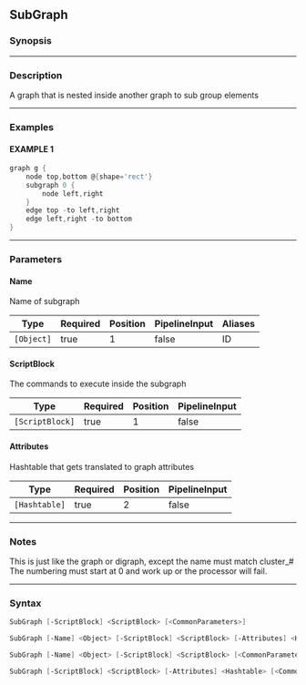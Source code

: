 SubGraph
--------




### Synopsis




---


### Description

A graph that is nested inside another graph to sub group elements



---


### Examples
#### EXAMPLE 1
```PowerShell
graph g {
    node top,bottom @{shape='rect'}
    subgraph 0 {
        node left,right
    }
    edge top -to left,right
    edge left,right -to bottom
}
```



---


### Parameters
#### **Name**

Name of subgraph






|Type      |Required|Position|PipelineInput|Aliases|
|----------|--------|--------|-------------|-------|
|`[Object]`|true    |1       |false        |ID     |



#### **ScriptBlock**

The commands to execute inside the subgraph






|Type           |Required|Position|PipelineInput|
|---------------|--------|--------|-------------|
|`[ScriptBlock]`|true    |1       |false        |



#### **Attributes**

Hashtable that gets translated to graph attributes






|Type         |Required|Position|PipelineInput|
|-------------|--------|--------|-------------|
|`[Hashtable]`|true    |2       |false        |





---


### Notes
This is just like the graph or digraph, except the name must match cluster_#
The numbering must start at 0 and work up or the processor will fail.



---


### Syntax
```PowerShell
SubGraph [-ScriptBlock] <ScriptBlock> [<CommonParameters>]
```
```PowerShell
SubGraph [-Name] <Object> [-ScriptBlock] <ScriptBlock> [-Attributes] <Hashtable> [<CommonParameters>]
```
```PowerShell
SubGraph [-Name] <Object> [-ScriptBlock] <ScriptBlock> [<CommonParameters>]
```
```PowerShell
SubGraph [-ScriptBlock] <ScriptBlock> [-Attributes] <Hashtable> [<CommonParameters>]
```
